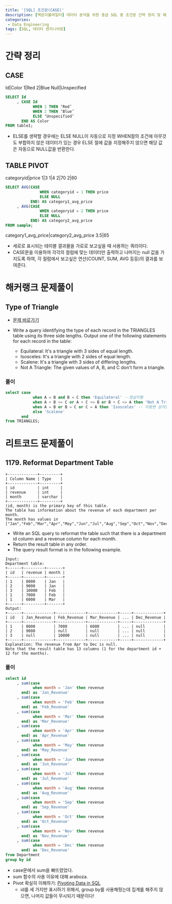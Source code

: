 ```yaml
---
title: '[SQL] 조건문(CASE)'
description: [백문이불여일타] 데이터 분석을 위한 중급 SQL 중 조건문 간략 정리 및 해커랭크 문제 풀이
categories:
 - Data Engineering
tags: [SQL, 데이터 엔지니어링]
---
```


# 간략 정리

## CASE

Id|Color
1|Red
2|Blue
Null|Unspecified

```sql
SELECT Id
     , CASE Id
            WHEN 1 THEN ‘Red’
            WHEN 2 THEN ‘Blue’
            ELSE ‘Unspecified’
       END AS Color
FROM table1;
```

- ELSE를 생략할 경우에는 ELSE NULL이 자동으로 지정 WHEN절의 조건에 아무것도 부합하지 않은 데이터가 있는 경우 ELSE 절에 값을 지정해주지 않으면 해당 값은 자동으로 NULL값을 반환한다.

## TABLE PIVOT

categoryid|price
1|3
1|4
2|70
2|60

```sql
SELECT AVG(CASE
               WHEN categoryid = 1 THEN price
               ELSE NULL
           END) AS category1_avg_price
     , AVG(CASE
               WHEN categoryid = 2 THEN price
               ELSE NULL
           END) AS category2_avg_price
FROM sample;
```

category1_avg_price|category2_avg_price
3.5|65

- 세로로 표시되는 테이블 결과물을 가로로 보고싶을 때 사용하는 쿼리이다.
- CASE문을 이용하여 각각의 컬럼에 맞는 데이터만 출력하고 나머지는 null 값을 가지도록 하여, 각 컬럼에서 보고싶은 연산(COUNT, SUM, AVG 등등)의 결과를 보여준다.

# 해커랭크 문제풀이

## Type of Triangle

- [문제 바로가기](https://www.hackerrank.com/challenges/what-type-of-triangle/problem?h_r=internal-search)

- Write a query identifying the type of each record in the TRIANGLES table using its three side lengths. Output one of the following statements for each record in the table:
    - Equilateral: It's a triangle with 3 sides of equal length.
    - Isosceles: It's a triangle with 2 sides of equal length.
    - Scalene: It's a triangle with 3 sides of differing lengths.
    - Not A Triangle: The given values of A, B, and C don't form a triangle.

### 풀이

```sql
select case
            when A = B and B = C then 'Equilateral' --정삼각형
            when A + B <= C or A + C <= B or B + C <= A then 'Not A Triangle' -- 삼각형이 아님
            when A = B or B = C or C = A then 'Isosceles' -- 이등변 삼각형
            else 'Scalene'
       end
from TRIANGLES;
```

# 리트코드 문제풀이

## 1179. Reformat Department Table

```
+-------------+---------+
| Column Name | Type    |
+-------------+---------+
| id          | int     |
| revenue     | int     |
| month       | varchar |
+-------------+---------+
(id, month) is the primary key of this table.
The table has information about the revenue of each department per month.
The month has values in ["Jan","Feb","Mar","Apr","May","Jun","Jul","Aug","Sep","Oct","Nov","Dec"].
```

- Write an SQL query to reformat the table such that there is a department id column and a revenue column for each month.
- Return the result table in any order.
- The query result format is in the following example.

```
Input: 
Department table:
+------+---------+-------+
| id   | revenue | month |
+------+---------+-------+
| 1    | 8000    | Jan   |
| 2    | 9000    | Jan   |
| 3    | 10000   | Feb   |
| 1    | 7000    | Feb   |
| 1    | 6000    | Mar   |
+------+---------+-------+
Output: 
+------+-------------+-------------+-------------+-----+-------------+
| id   | Jan_Revenue | Feb_Revenue | Mar_Revenue | ... | Dec_Revenue |
+------+-------------+-------------+-------------+-----+-------------+
| 1    | 8000        | 7000        | 6000        | ... | null        |
| 2    | 9000        | null        | null        | ... | null        |
| 3    | null        | 10000       | null        | ... | null        |
+------+-------------+-------------+-------------+-----+-------------+
Explanation: The revenue from Apr to Dec is null.
Note that the result table has 13 columns (1 for the department id + 12 for the months).
```

### 풀이

```sql
select id
     , sum(case
            when month = 'Jan' then revenue
       end) as 'Jan_Revenue'
     , sum(case
            when month = 'Feb' then revenue
       end) as 'Feb_Revenue'
     , sum(case
            when month = 'Mar' then revenue
       end) as 'Mar_Revenue'
     , sum(case
            when month = 'Apr' then revenue
       end) as 'Apr_Revenue'
     , sum(case
            when month = 'May' then revenue
       end) as 'May_Revenue'
     , sum(case
            when month = 'Jun' then revenue
       end) as 'Jun_Revenue'
     , sum(case
            when month = 'Jul' then revenue
       end) as 'Jul_Revenue'
     , sum(case
            when month = 'Aug' then revenue
       end) as 'Aug_Revenue'
     , sum(case
            when month = 'Sep' then revenue
       end) as 'Sep_Revenue'
     , sum(case
            when month = 'Oct' then revenue
       end) as 'Oct_Revenue'
     , sum(case
            when month = 'Nov' then revenue
       end) as 'Nov_Revenue'
     , sum(case
            when month = 'Dec' then revenue
       end) as 'Dec_Revenue'
from Department
group by id
```

- case문에서 sum을 빠뜨렸었다.
- sum 함수의 사용 이유에 대해 araboza.
- Pivot 확실히 이해하기: [Pivoting Data in SQL](https://mode.com/sql-tutorial/sql-pivot-table/)
     - id를 세 가지만 표시하기 위해서, group by를 사용해줬는데 집계를 해주지 않으면, 나머지 값들이 무시되기 때문이다!
